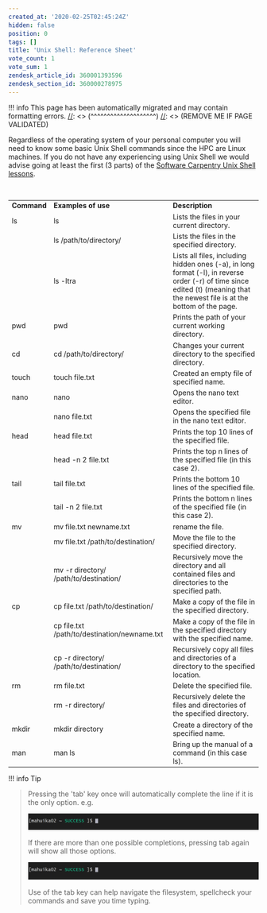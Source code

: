 ```yaml
---
created_at: '2020-02-25T02:45:24Z'
hidden: false
position: 0
tags: []
title: 'Unix Shell: Reference Sheet'
vote_count: 1
vote_sum: 1
zendesk_article_id: 360001393596
zendesk_section_id: 360000278975
---
```




[//]: <> (REMOVE ME IF PAGE VALIDATED)
[//]: <> (vvvvvvvvvvvvvvvvvvvv)
!!! info
    This page has been automatically migrated and may contain formatting errors.
[//]: <> (^^^^^^^^^^^^^^^^^^^^)
[//]: <> (REMOVE ME IF PAGE VALIDATED)

Regardless of the operating system of your personal computer you will
need to know some basic Unix Shell commands since the HPC are Linux
machines. If you do not have any experiencing using Unix Shell we would
advise going at least the first (3 parts) of the [Software Carpentry
Unix Shell lessons](http://swcarpentry.github.io/shell-novice/).

 

|             |                                              |                                                                                                                                                                              |
|-------------|----------------------------------------------|------------------------------------------------------------------------------------------------------------------------------------------------------------------------------|
| **Command** | **Examples of use**                          | **Description**                                                                                                                                                              |
| ls          | ls                                           | Lists the files in your current directory.                                                                                                                                   |
|             | ls /path/to/directory/                       | Lists the files in the specified directory.                                                                                                                                  |
|             | ls -ltra                                     | Lists all files, including hidden ones (-a), in long format (-l), in reverse order (-r) of time since edited (t) (meaning that the newest file is at the bottom of the page. |
| pwd         | pwd                                          | Prints the path of your current working directory.                                                                                                                           |
| cd          | cd /path/to/directory/                       | Changes your current directory to the specified directory.                                                                                                                   |
| touch       | touch file.txt                               | Created an empty file of specified name.                                                                                                                                     |
| nano        | nano                                         | Opens the nano text editor.                                                                                                                                                  |
|             | nano file.txt                                | Opens the specified file in the nano text editor.                                                                                                                            |
| head        | head file.txt                                | Prints the top 10 lines of the specified file.                                                                                                                               |
|             | head -n 2 file.txt                           | Prints the top n lines of the specified file (in this case 2).                                                                                                               |
| tail        | tail file.txt                                | Prints the bottom 10 lines of the specified file.                                                                                                                            |
|             | tail -n 2 file.txt                           | Prints the bottom n lines of the specified file (in this case 2).                                                                                                            |
| mv          | mv file.txt newname.txt                      | rename the file.                                                                                                                                                             |
|             | mv file.txt /path/to/destination/            | Move the file to the specified directory.                                                                                                                                    |
|             | mv -r directory/ /path/to/destination/       | Recursively move the directory and all contained files and directories to the specified path.                                                                                |
| cp          | cp file.txt /path/to/destination/            | Make a copy of the file in the specified directory.                                                                                                                          |
|             | cp file.txt /path/to/destination/newname.txt | Make a copy of the file in the specified directory with the specified name.                                                                                                  |
|             | cp -r directory/ /path/to/destination/       | Recursively copy all files and directories of a directory to the specified location.                                                                                         |
| rm          | rm file.txt                                  | Delete the specified file.                                                                                                                                                   |
|             | rm -r directory/                             | Recursively delete the files and directories of the specified directory.                                                                                                     |
| mkdir       | mkdir directory                              | Create a directory of the specified name.                                                                                                                                    |
| man         | man ls                                       | Bring up the manual of a command (in this case ls).                                                                                                                          |
!!! info Tip
>
> Pressing the 'tab' key once will automatically complete the line if it
> is the only option. e.g. 
>
> ![complete1.gif](../../assets/images/Unix_Shell-_Reference_Sheet.gif)
>
> If there are more than one possible completions, pressing tab again
> will show all those options.
>
> ![complete2.gif](../../assets/images/Unix_Shell-_Reference_Sheet_0.gif)
>
> Use of the tab key can help navigate the filesystem, spellcheck your
> commands and save you time typing.
